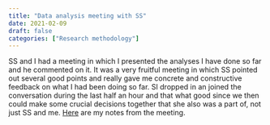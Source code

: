 ```yaml
---
title: "Data analysis meeting with SS"
date: 2021-02-09
draft: false
categories: ["Research methodology"]
---
```



SS and I had a meeting in which I presented the analyses I have done so far and he commented on it. It was a very fruitful meeting in which SS pointed out several good points and really gave me concrete and constructive feedback on what I had been doing so far. SI dropped in an joined the conversation during the last half an hour and that what good since we then could make some crucial decisions together that she also was a part of, not just SS and me. [Here](/210209/notes-from-discussing-data-analyses-with-SS.html) are my notes from the meeting.

